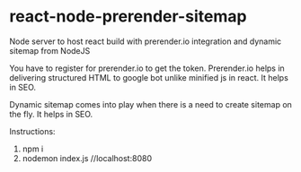 # react-node-prerender-sitemap
Node server to host react build with prerender.io integration and dynamic sitemap from NodeJS

You have to register for prerender.io to get the token. Prerender.io helps in delivering structured HTML to google bot unlike minified js in react. It helps in SEO.

Dynamic sitemap comes into play when there is a need to create sitemap on the fly. It helps in SEO.

Instructions:
1. npm i 
2. nodemon index.js //localhost:8080


